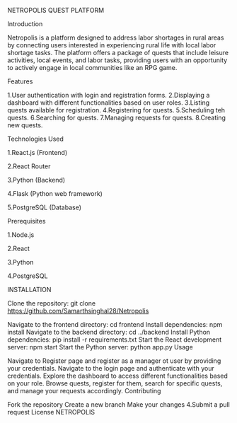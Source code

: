 NETROPOLIS QUEST PLATFORM

Introduction

Netropolis is a platform designed to address labor shortages in rural areas by connecting users interested in experiencing rural life with local labor shortage tasks. The platform offers a package of quests that include leisure activities, local events, and labor tasks, providing users with an opportunity to actively engage in local communities like an RPG game.

Features

1.User authentication with login and registration forms. 2.Displaying a dashboard with different functionalities based on user roles. 3.Listing quests available for registration. 4.Registering for quests. 5.Scheduling teh quests. 6.Searching for quests. 7.Managing requests for quests. 8.Creating new quests.

Technologies Used

1.React.js (Frontend)

2.React Router

3.Python (Backend)

4.Flask (Python web framework)

5.PostgreSQL (Database)

Prerequisites

1.Node.js

2.React

3.Python

4.PostgreSQL

INSTALLATION

Clone the repository: git clone https://github.com/Samarthsinghal28/Netropolis

Navigate to the frontend directory: cd frontend
Install dependencies: npm install
Navigate to the backend directory: cd ../backend
Install Python dependencies: pip install -r requirements.txt
Start the React development server: npm start
Start the Python server: python app.py
Usage

Navigate to Register page and register as a manager ot user by providing your credentials.
Navigate to the login page and authenticate with your credentials.
Explore the dashboard to access different functionalities based on your role.
Browse quests, register for them, search for specific quests, and manage your requests accordingly.
Contributing

Fork the repository
Create a new branch
Make your changes 4.Submit a pull request
License NETROPOLIS
